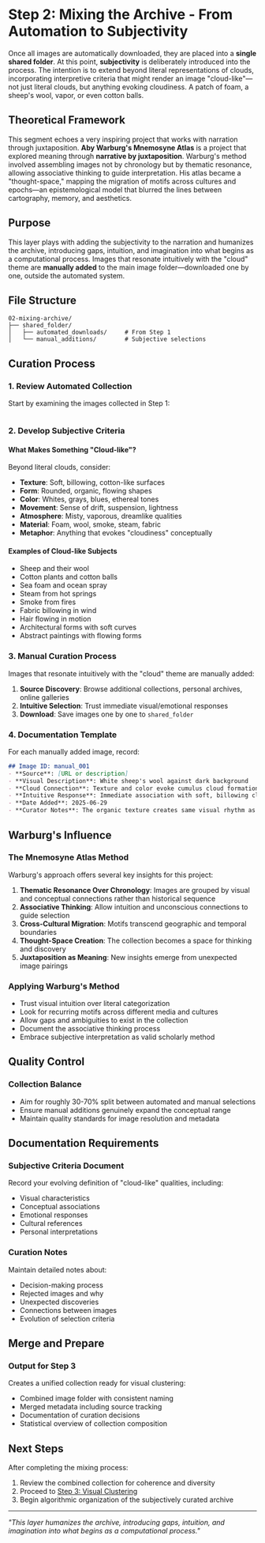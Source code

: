 # Step 2: Mixing the Archive - From Automation to Subjectivity

Once all images are automatically downloaded, they are placed into a **single shared folder**. At this point, **subjectivity** is deliberately introduced into the process. The intention is to extend beyond literal representations of clouds, incorporating interpretive criteria that might render an image "cloud-like"—not just literal clouds, but anything evoking cloudiness. A patch of foam, a sheep's wool, vapor, or even cotton balls.

## Theoretical Framework

This segment echoes a very inspiring project that works with narration through juxtaposition. **Aby Warburg's Mnemosyne Atlas** is a project that explored meaning through **narrative by juxtaposition**. Warburg's method involved assembling images not by chronology but by thematic resonance, allowing associative thinking to guide interpretation. His atlas became a "thought-space," mapping the migration of motifs across cultures and epochs—an epistemological model that blurred the lines between cartography, memory, and aesthetics.

## Purpose

This layer plays with adding the subjectivity to the narration and humanizes the archive, introducing gaps, intuition, and imagination into what begins as a computational process. Images that resonate intuitively with the "cloud" theme are **manually added** to the main image folder—downloaded one by one, outside the automated system.

## File Structure

```
02-mixing-archive/
├── shared_folder/
│   ├── automated_downloads/     # From Step 1
│   └── manual_additions/        # Subjective selections
```

## Curation Process

### 1. Review Automated Collection
Start by examining the images collected in Step 1:
```bash
```

### 2. Develop Subjective Criteria

#### What Makes Something "Cloud-like"?
Beyond literal clouds, consider:
- **Texture**: Soft, billowing, cotton-like surfaces
- **Form**: Rounded, organic, flowing shapes  
- **Color**: Whites, grays, blues, ethereal tones
- **Movement**: Sense of drift, suspension, lightness
- **Atmosphere**: Misty, vaporous, dreamlike qualities
- **Material**: Foam, wool, smoke, steam, fabric
- **Metaphor**: Anything that evokes "cloudiness" conceptually

#### Examples of Cloud-like Subjects
- Sheep and their wool
- Cotton plants and cotton balls
- Sea foam and ocean spray
- Steam from hot springs
- Smoke from fires
- Fabric billowing in wind
- Hair flowing in motion
- Architectural forms with soft curves
- Abstract paintings with flowing forms

### 3. Manual Curation Process
Images that resonate intuitively with the "cloud" theme are manually added:

1. **Source Discovery**: Browse additional collections, personal archives, online galleries
2. **Intuitive Selection**: Trust immediate visual/emotional responses
3. **Download**: Save images one by one to `shared_folder`

### 4. Documentation Template

For each manually added image, record:
```markdown
## Image ID: manual_001
- **Source**: [URL or description]
- **Visual Description**: White sheep's wool against dark background
- **Cloud Connection**: Texture and color evoke cumulus cloud formations
- **Intuitive Response**: Immediate association with soft, billowing clouds
- **Date Added**: 2025-06-29
- **Curator Notes**: The organic texture creates same visual rhythm as cloud studies
```

## Warburg's Influence

### The Mnemosyne Atlas Method
Warburg's approach offers several key insights for this project:

1. **Thematic Resonance Over Chronology**: Images are grouped by visual and conceptual connections rather than historical sequence
2. **Associative Thinking**: Allow intuition and unconscious connections to guide selection
3. **Cross-Cultural Migration**: Motifs transcend geographic and temporal boundaries
4. **Thought-Space Creation**: The collection becomes a space for thinking and discovery
5. **Juxtaposition as Meaning**: New insights emerge from unexpected image pairings

### Applying Warburg's Method
- Trust visual intuition over literal categorization
- Look for recurring motifs across different media and cultures
- Allow gaps and ambiguities to exist in the collection
- Document the associative thinking process
- Embrace subjective interpretation as valid scholarly method

## Quality Control

### Collection Balance
- Aim for roughly 30-70% split between automated and manual selections
- Ensure manual additions genuinely expand the conceptual range
- Maintain quality standards for image resolution and metadata

## Documentation Requirements

### Subjective Criteria Document
Record your evolving definition of "cloud-like" qualities, including:
- Visual characteristics
- Conceptual associations  
- Emotional responses
- Cultural references
- Personal interpretations

### Curation Notes
Maintain detailed notes about:
- Decision-making process
- Rejected images and why
- Unexpected discoveries
- Connections between images
- Evolution of selection criteria

## Merge and Prepare

### Output for Step 3
Creates a unified collection ready for visual clustering:
- Combined image folder with consistent naming
- Merged metadata including source tracking
- Documentation of curation decisions
- Statistical overview of collection composition

## Next Steps

After completing the mixing process:
1. Review the combined collection for coherence and diversity
2. Proceed to [Step 3: Visual Clustering](../03-visual-clustering/)
3. Begin algorithmic organization of the subjectively curated archive

---

*"This layer humanizes the archive, introducing gaps, intuition, and imagination into what begins as a computational process."*
